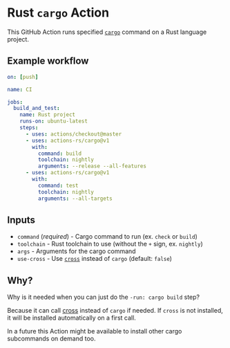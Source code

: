 # Rust `cargo` Action

This GitHub Action runs specified [`cargo`](https://github.com/rust-lang/cargo)
command on a Rust language project.

## Example workflow

```yaml
on: [push]

name: CI

jobs:
  build_and_test:
    name: Rust project
    runs-on: ubuntu-latest
    steps:
      - uses: actions/checkout@master
      - uses: actions-rs/cargo@v1
        with:
          command: build
          toolchain: nightly
          arguments: --release --all-features
      - uses: actions-rs/cargo@v1
        with:
          command: test
          toolchain: nightly
          arguments: --all-targets
```

## Inputs

* `command` (*required*) - Cargo command to run (ex. `check` or `build`)
* `toolchain` - Rust toolchain to use (without the `+` sign, ex. `nightly`)
* `args` - Arguments for the cargo command
* `use-cross` - Use [`cross`](https://github.com/rust-embedded/cross) instead of `cargo` (default: `false`)

## Why?

Why is it needed when you can just do the `-run: cargo build` step?

Because it can call [cross](https://github.com/rust-embedded/cross) instead of `cargo`
if needed. If `cross` is not installed, it will be installed automatically on a first call.

In a future this Action might be available to install other cargo subcommands on demand too.

